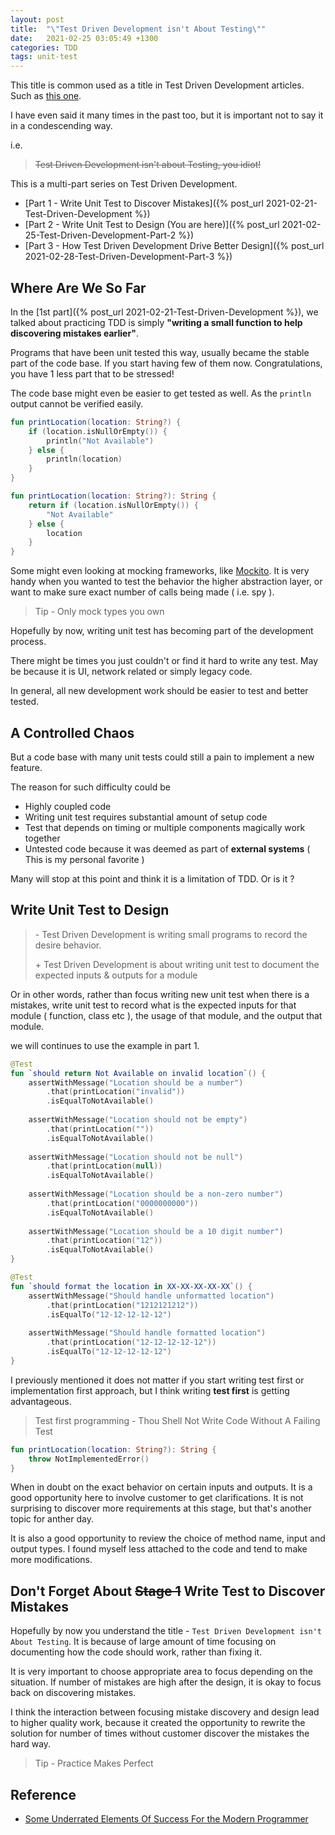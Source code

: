 ```yaml
---
layout: post
title:  "\"Test Driven Development isn't About Testing\""
date:   2021-02-25 03:05:49 +1300
categories: TDD
tags: unit-test
---
```


This title is common used as a title in Test Driven Development articles. Such as [this one](https://blog.jbrains.ca/permalink/tdd-isnt-about-testing-revisited).

I have even said it many times in the past too, but it is important not to say it in a condescending way.

i.e.
> ~~Test Driven Development isn't about Testing, you idiot!~~

This is a multi-part series on Test Driven Development.

* [Part 1 - Write Unit Test to Discover Mistakes]({% post_url 2021-02-21-Test-Driven-Development %})
* [Part 2 - Write Unit Test to Design (You are here)]({% post_url 2021-02-25-Test-Driven-Development-Part-2 %})
* [Part 3 - How Test Driven Development Drive Better Design]({% post_url 2021-02-28-Test-Driven-Development-Part-3 %})

## Where Are We So Far

In the [1st part]({% post_url 2021-02-21-Test-Driven-Development %}), we talked about practicing TDD is simply **"writing a small function to help discovering mistakes earlier"**.

Programs that have been unit tested this way, usually became the stable part of the code base. If you start having few of them now. Congratulations, you have 1 less part that to be stressed!

The code base might even be easier to get tested as well. As the `println` output cannot be verified easily.

```kotlin
fun printLocation(location: String?) {
    if (location.isNullOrEmpty()) {
        println("Not Available")
    } else {
        println(location)
    }
}
```

```kotlin
fun printLocation(location: String?): String {
    return if (location.isNullOrEmpty()) {
        "Not Available"
    } else {
        location
    }
}
```

Some might even looking at mocking frameworks, like [Mockito](https://site.mockito.org/). It is very handy when you wanted to test the behavior the higher abstraction layer, or want to make sure exact number of calls being made ( i.e. spy ).

> Tip - Only mock types you own

Hopefully by now, writing unit test has becoming part of the development process.

There might be times you just couldn't or find it hard to write any test. May be because it is UI, network related or simply legacy code.

In general, all new development work should be easier to test and better tested.

## A Controlled Chaos

But a code base with many unit tests could still a pain to implement a new feature.

The reason for such difficulty could be

* Highly coupled code
* Writing unit test requires substantial amount of setup code
* Test that depends on timing or multiple components magically work together
* Untested code because it was deemed as part of **external systems** ( This is my personal favorite )

Many will stop at this point and think it is a limitation of TDD. Or is it ?

## Write Unit Test to Design

> \- Test Driven Development is writing small programs to record the desire behavior.
>
> \+ Test Driven Development is about writing unit test to document the expected inputs & outputs for a module

Or in other words, rather than focus writing new unit test when there is a mistakes, write unit test to record what is the expected inputs for that module ( function, class etc ), the usage of that module, and the output that module.

we will continues to use the example in part 1.

```kotlin
@Test
fun `should return Not Available on invalid location`() {
    assertWithMessage("Location should be a number")
        .that(printLocation("invalid"))
        .isEqualToNotAvailable()
    
    assertWithMessage("Location should not be empty")
        .that(printLocation(""))
        .isEqualToNotAvailable()
    
    assertWithMessage("Location should not be null")
        .that(printLocation(null))
        .isEqualToNotAvailable()
    
    assertWithMessage("Location should be a non-zero number")
        .that(printLocation("0000000000"))
        .isEqualToNotAvailable()
    
    assertWithMessage("Location should be a 10 digit number")
        .that(printLocation("12"))
        .isEqualToNotAvailable()
}

@Test
fun `should format the location in XX-XX-XX-XX-XX`() {
    assertWithMessage("Should handle unformatted location")
        .that(printLocation("1212121212"))
        .isEqualTo("12-12-12-12-12")
    
    assertWithMessage("Should handle formatted location")
        .that(printLocation("12-12-12-12-12"))
        .isEqualTo("12-12-12-12-12")
}
```

I previously mentioned it does not matter if you start writing test first or implementation first approach, but I think writing **test first** is getting advantageous.

> Test first programming - Thou Shell Not Write Code Without A Failing Test

```kotlin
fun printLocation(location: String?): String {
    throw NotImplementedError()
}
```

When in doubt on the exact behavior on certain inputs and outputs. It is a good opportunity here to involve customer to get clarifications. It is not surprising to discover more requirements at this stage, but that's another topic for anther day.

It is also a good opportunity to review the choice of method name, input and output types. I found myself less attached to the code and tend to make more modifications.

## Don't Forget About ~~Stage 1~~ **Write Test to Discover Mistakes**

Hopefully by now you understand the title - `Test Driven Development isn't About Testing`. It is because of large amount of time focusing on documenting how the code should work, rather than fixing it.

It is very important to choose appropriate area to focus depending on the situation. If number of mistakes are high after the design, it is okay to focus back on discovering mistakes.

I think the interaction between focusing mistake discovery and design lead to higher quality work, because it created the opportunity to rewrite the solution for number of times without customer discover the mistakes the hard way.

> Tip - Practice Makes Perfect

## Reference

* [Some Underrated Elements Of Success For the Modern Programmer](https://www.youtube.com/watch?v=mbcV_Qdb7Ts)
